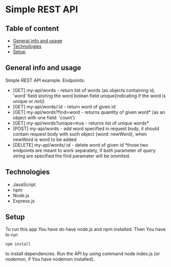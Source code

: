 # Simple REST API

## Table of content
* [General info and usage](#General-info-and-usage)
* [Technologies](#Technologies)
* [Setup](#Setup)


## General info and usage
Simple REST API example. 
Endpoints: 
- [GET] my-api/words - return list of words (as objects containing id, 'word' field storing the word bolean field unique(indicating if the word is unique or not))
- [GET] my-api/words/:id - return word of given id
- [GET] my-api/words?find=word - returns quantity of given word* (as an object with one field: 'count')
- [GET] my-api/words?unique=true - returns list of unique words*
- [POST] my-api/words - add word specified in request body, it should contain request body with such object {word: newWord}, when newWord is word to be added
- [DELETE] my-api/words/:id - delete word of given id
*those two endpoints are meant to work separately, if both parameter of query string are specified the find paramater will be ommited.

## Technologies
- JavaScript
- npm
- Node.js
- Express.js


## Setup
To run this app You have do have node.js and npm installed. Then You have to  run 
```
npm install
``` 
to install dependencies.
Run the API by using command node index.js (or nodemon, if You have nodemon installed). 